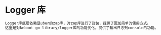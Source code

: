 # Logger 库
```markdown
Logger库底层依赖是uber的zap库，对zap库进行了封装，提供了更加简单的使用方式。
这里是对keboot-go-library/logger库的功能优化，提供了输出日志到console的功能。
```